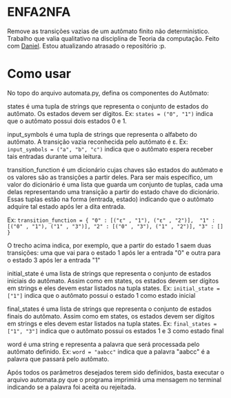 # ENFA2NFA

Remove as transições vazias de um autômato finito não determinístico. Trabalho que valia qualitativo na disciplina de Teoria da computação. Feito com [Daniel](https://github.com/Flame2000). Estou atualizando atrasado o repositório :p. 

# Como usar

No topo do arquivo automata.py, defina os componentes do Autômato:

states é uma tupla de strings que representa o conjunto de estados do autômato. Os estados devem ser dígitos. 
Ex: `states = ("0", "1")` indica que o autômato possui dois estados 0 e 1.

input_symbols é uma tupla de strings que representa o alfabeto do autômato. A transição vazia reconhecida pelo autômato é ε.
Ex: `input_symbols = ("a", "b", "c")` indica que o autômato espera receber tais entradas durante uma leitura.

transition_function é um dicionário cujas chaves são estados do autômato e os valores são as transições a partir deles. Para ser mais específico, um valor do dicionário é uma lista que guarda um conjunto de tuplas, cada uma delas representando uma transição a partir do estado chave do dicionário. Essas tuplas estão na forma (entrada, estado) indicando que o autômato adquire tal estado após ler a dita entrada.

Ex: `transition_function = {
                        "0" : [("ε" , "1"), ("ε" , "2")], 
                        "1" : [("0" , "1"), ("1" , "3")],
                        "2" : [("0" , "3"), ("1" , "2")],
                        "3" : []
                        }`
                        
O trecho acima indica, por exemplo, que a partir do estado 1 saem duas transições: uma que vai para o estado 1 após ler a entrada "0" e outra para o estado 3 após ler a entrada "1"

initial_state é uma lista de strings que representa o conjunto de estados iniciais do autômato. Assim como em states, os estados 
devem ser dígitos em strings e eles devem estar listados na tupla states.
Ex: `initial_state = ["1"]` indica que o autômato possui o estado 1 como estado inicial

final_states é uma lista de strings que representa o conjunto de estados finais do autômato. Assim como em states, os estados devem
ser dígitos em strings e eles devem estar listados na tupla states.
Ex: `final_states = ["1", "3"]` indica que o autômato possui os estados 1 e 3 como estado final

word é uma string e representa a palavra que será processada pelo autômato definido.
Ex: `word = "aabcc"` indica que a palavra "aabcc" é a palavra que passará pelo autômato.

Após todos os parâmetros desejados terem sido definidos, basta executar o arquivo automata.py que o programa imprimirá uma mensagem no terminal indicando se a palavra foi aceita ou rejeitada.